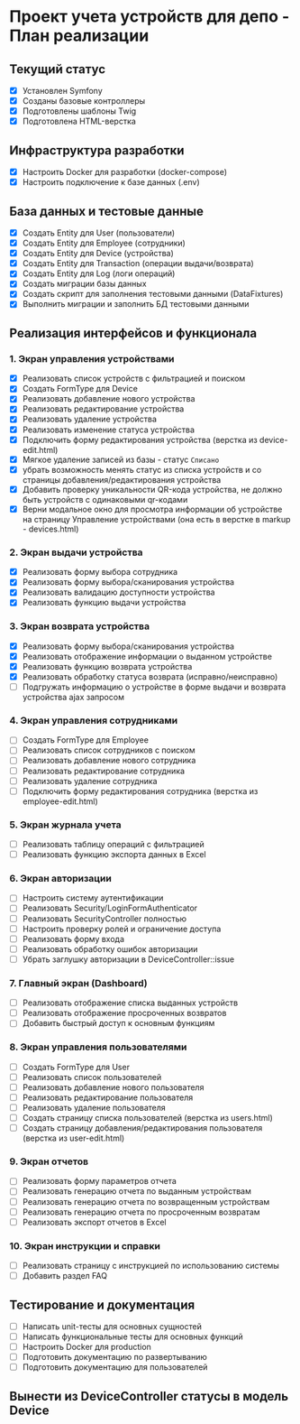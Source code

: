 # Проект учета устройств для депо - План реализации

## Текущий статус
- [x] Установлен Symfony
- [x] Созданы базовые контроллеры
- [x] Подготовлены шаблоны Twig
- [x] Подготовлена HTML-верстка

## Инфраструктура разработки
- [x] Настроить Docker для разработки (docker-compose)
- [x] Настроить подключение к базе данных (.env)

## База данных и тестовые данные
- [x] Создать Entity для User (пользователи)
- [x] Создать Entity для Employee (сотрудники)
- [x] Создать Entity для Device (устройства)
- [x] Создать Entity для Transaction (операции выдачи/возврата)
- [x] Создать Entity для Log (логи операций)
- [x] Создать миграции базы данных
- [x] Создать скрипт для заполнения тестовыми данными (DataFixtures)
- [x] Выполнить миграции и заполнить БД тестовыми данными

## Реализация интерфейсов и функционала

### 1. Экран управления устройствами
- [x] Реализовать список устройств с фильтрацией и поиском
- [x] Создать FormType для Device
- [x] Реализовать добавление нового устройства
- [x] Реализовать редактирование устройства
- [x] Реализовать удаление устройства
- [x] Реализовать изменение статуса устройства
- [x] Подключить форму редактирования устройства (верстка из device-edit.html)
- [x] Мягкое удаление записей из базы - статус `Списано`
- [x] убрать возможность менять статус из списка устройств и со страницы добавления/редактирования устройства
- [x] Добавить проверку уникальности QR-кода устройства, не должно быть устройств с одинаковыми qr-кодами
- [x] Верни модальное окно для просмотра информации об устройстве на страницу Управление устройствами (она есть в верстке в markup - devices.html)

### 2. Экран выдачи устройства
- [x] Реализовать форму выбора сотрудника
- [x] Реализовать форму выбора/сканирования устройства
- [x] Реализовать валидацию доступности устройства
- [x] Реализовать функцию выдачи устройства

### 3. Экран возврата устройства
- [x] Реализовать форму выбора/сканирования устройства
- [x] Реализовать отображение информации о выданном устройстве
- [x] Реализовать функцию возврата устройства
- [x] Реализовать обработку статуса возврата (исправно/неисправно)
- [ ] Подгружать информацию о устройстве в форме выдачи и возврата устройства ajax запросом

### 4. Экран управления сотрудниками
- [ ] Создать FormType для Employee
- [ ] Реализовать список сотрудников с поиском
- [ ] Реализовать добавление нового сотрудника
- [ ] Реализовать редактирование сотрудника
- [ ] Реализовать удаление сотрудника
- [ ] Подключить форму редактирования сотрудника (верстка из employee-edit.html)

### 5. Экран журнала учета
- [ ] Реализовать таблицу операций с фильтрацией
- [ ] Реализовать функцию экспорта данных в Excel

### 6. Экран авторизации
- [ ] Настроить систему аутентификации
- [ ] Реализовать Security/LoginFormAuthenticator
- [ ] Реализовать SecurityController полностью
- [ ] Настроить проверку ролей и ограничение доступа
- [ ] Реализовать форму входа
- [ ] Реализовать обработку ошибок авторизации
- [ ] Убрать заглушку авторизации в DeviceController::issue

### 7. Главный экран (Dashboard)
- [ ] Реализовать отображение списка выданных устройств
- [ ] Реализовать отображение просроченных возвратов
- [ ] Добавить быстрый доступ к основным функциям

### 8. Экран управления пользователями
- [ ] Создать FormType для User
- [ ] Реализовать список пользователей
- [ ] Реализовать добавление нового пользователя
- [ ] Реализовать редактирование пользователя
- [ ] Реализовать удаление пользователя
- [ ] Создать страницу списка пользователей (верстка из users.html)
- [ ] Создать страницу добавления/редактирования пользователя (верстка из user-edit.html)

### 9. Экран отчетов
- [ ] Реализовать форму параметров отчета
- [ ] Реализовать генерацию отчета по выданным устройствам
- [ ] Реализовать генерацию отчета по возвращенным устройствам
- [ ] Реализовать генерацию отчета по просроченным возвратам
- [ ] Реализовать экспорт отчетов в Excel

### 10. Экран инструкции и справки
- [ ] Реализовать страницу с инструкцией по использованию системы
- [ ] Добавить раздел FAQ

## Тестирование и документация
- [ ] Написать unit-тесты для основных сущностей
- [ ] Написать функциональные тесты для основных функций
- [ ] Настроить Docker для production
- [ ] Подготовить документацию по развертыванию
- [ ] Подготовить документацию для пользователей 

## Вынести из DeviceController статусы в модель Device
